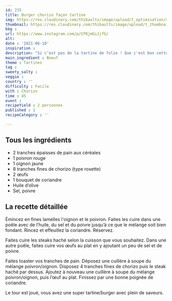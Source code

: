 ```yaml
---
id: 235
title: Burger chorizo façon tartine
img: https://res.cloudinary.com/thibaults/image/upload/t_optimisation/v1623349557/Recipes/20210610_burger_chorizo_tartine.jpg
thumbnail: https://res.cloudinary.com/thibaults/image/upload/t_thumbnail_josie/v1623349557/Recipes/20210610_burger_chorizo_tartine.jpg
bkg : 
url: https://www.instagram.com/p/CP8jmGiJjfG/
alt: 
date : '2021-06-10'
inspiration : 
description: "Si c’est pas de la tartine de folie ! Que c'est bon cette recette avec du chorizo, du steak haché et de l'œuf, agrémenté d’une salade de coriandre."
main_ingredient : Boeuf
theme : Tartines
tag : 
sweety_salty : 
veggie : 
country : ''
difficulty : Facile
with : Chorizo
time : 45
event :
recipeYield : 2 personnes
published : 1
recipeCategory : ''

---
```


## Tous les ingrédients
 - 2 tranches épaisses de pain aux céréales
 - 1 poivron rouge
 - 1 oignon jaune
 - 8 tranches fines de chorizo (type rosette)
 - 2 œufs
 - 1 bouquet de coriandre
 - Huile d’olive
 - Sel, poivre

## La recette détaillée
Émincez en fines lamelles l'oignon et le poivron. Faites les cuire dans une poêle avec de l’huile, du sel et du poivre jusqu’à ce que le mélange soit bien fondant. Rincez et effeuillez la coriandre. Réservez.

Faites cuire les steaks haché selon la cuisson que vous souhaitez. Dans une autre poêle, faites cuire vos œufs au plat en y ajoutant un peu de sel et de poivre.

Faites toaster vos tranches de pain. Déposez une cuillère à soupe du mélange poivron/oignon. Disposez 4 tranches fines de chorizo puis le steak haché par dessus. Ajoutez à nouveau une cuillère à soupe du mélange poivron/oignon, puis l’œuf au plat. Finissez par une bonne poignée de coriandre.

Le tour est joué, vous avez une super tartine/burger avec plein de saveurs.